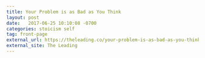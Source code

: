 ```yaml
---
title: Your Problem is as Bad as You Think
layout: post
date:   2017-06-25 10:10:08 -0700
categories: stoicism self
tag: front-page
external_url: https://theleading.co/your-problem-is-as-bad-as-you-think-e30ca7d7a0f6
external_site: The Leading
---
```


